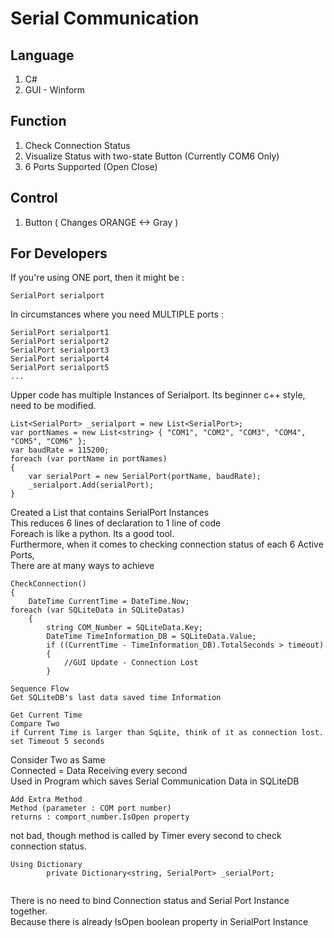 # Serial Communication 

## Language
1. C#
2. GUI - Winform

## Function
1. Check Connection Status
2. Visualize Status with two-state Button (Currently COM6 Only)
3. 6 Ports Supported (Open Close)

## Control
1. Button ( Changes ORANGE <-> Gray )


## For Developers

If you're using ONE port, then it might be :  

```SerialPort serialport``` 

In circumstances where you need MULTIPLE ports :  

```
SerialPort serialport1  
SerialPort serialport2  
SerialPort serialport3  
SerialPort serialport4  
SerialPort serialport5  
...  
```

Upper code has multiple Instances of Serialport. 
Its beginner c++ style, need to be modified.  

```
List<SerialPort> _serialport = new List<SerialPort>;  
var portNames = new List<string> { "COM1", "COM2", "COM3", "COM4", "COM5", "COM6" };  
var baudRate = 115200;              
foreach (var portName in portNames)
{
    var serialPort = new SerialPort(portName, baudRate);
    _serialport.Add(serialPort);
}
```
Created a List that contains SerialPort Instances  
This reduces 6 lines of declaration to 1 line of code  
Foreach is like a python. Its a good tool.  
Furthermore, when it comes to checking connection status of each 6 Active Ports,  
There are at many ways to achieve  

```
CheckConnection()
{
    DateTime CurrentTime = DateTime.Now;
foreach (var SQLiteData in SQLiteDatas)
    {
        string COM_Number = SQLiteData.Key;
        DateTime TimeInformation_DB = SQLiteData.Value;
        if ((CurrentTime - TimeInformation_DB).TotalSeconds > timeout)
        {
            //GUI Update - Connection Lost
        }  

Sequence Flow
Get SQLiteDB's last data saved time Information  

Get Current Time
Compare Two  
if Current Time is larger than SqLite, think of it as connection lost.
set Timeout 5 seconds
```

Consider Two as Same  
Connected = Data Receiving every second  
Used in Program which saves Serial Communication Data in SQLiteDB  


```
Add Extra Method
Method (parameter : COM port number)
returns : comport_number.IsOpen property
```
not bad, though method is called by Timer every second to check connection status.  

```
Using Dictionary
        private Dictionary<string, SerialPort> _serialPort;
 
```
There is no need to bind Connection status and Serial Port Instance together.  
Because there is already IsOpen boolean property in SerialPort Instance  


